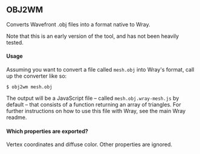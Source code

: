 ## OBJ2WM
Converts Wavefront .obj files into a format native to Wray.

Note that this is an early version of the tool, and has not been heavily tested.

#### Usage
Assuming you want to convert a file called `mesh.obj` into Wray's format, call up the converter like so:
```
$ obj2wm mesh.obj
```
The output will be a JavaScript file &ndash; called `mesh.obj.wray-mesh.js` by default &ndash; that consists of a function returning an array of triangles. For further instructions on how to use this file with Wray, see the main Wray readme.

#### Which properties are exported?
Vertex coordinates and diffuse color. Other properties are ignored.

